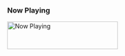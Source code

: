 ### Now Playing

<a href="https://status.nmoo.dev/now-playing?open">
    <img src="https://status.nmoo.dev/now-playing" width="256" height="64" alt="Now Playing">
</a>
